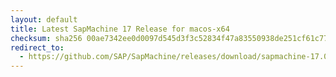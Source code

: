 ```yaml
---
layout: default
title: Latest SapMachine 17 Release for macos-x64
checksum: sha256 00ae7342ee0d0097d545d3f3c52834f47a83550938de251cf61c776095f5f861
redirect_to:
  - https://github.com/SAP/SapMachine/releases/download/sapmachine-17.0.8.1/sapmachine-jre-17.0.8.1_macos-x64_bin.tar.gz
---
```

